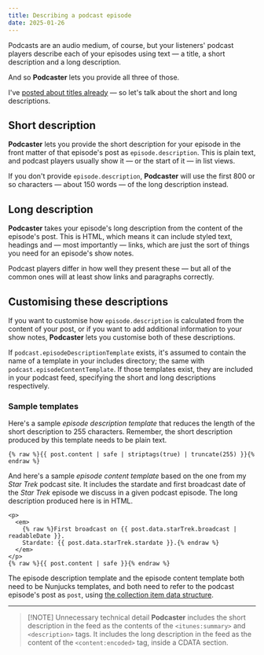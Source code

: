 ```yaml
---
title: Describing a podcast episode
date: 2025-01-26
---
```

<!---excerpt-->
Podcasts are an audio medium, of course, but your listeners' podcast players  describe each of your episodes using text — a title, a short description and a long description.

And so **Podcaster** lets you provide all three of those.

I've [posted about titles already][titles] — so let's talk about the short and long descriptions.

[titles]: 2025-01-15-three-titles.md
<!---endexcerpt-->
## Short description

**Podcaster** lets you provide the short description for your episode in the front matter of that episode's post as `episode.description`. This is plain text, and podcast players usually show it — or the start of it — in list views.

If you don't provide `episode.description`, **Podcaster** will use the first 800 or so characters — about 150 words — of the long description instead.

## Long description

**Podcaster** takes your episode's long description from the content of the episode's post. This is HTML, which means it can include styled text, headings and — most importantly — links, which are just the sort of things you need for an episode's show notes.

Podcast players differ in how well they present these — but all of the common ones will at least show links and paragraphs correctly.

## Customising these descriptions

If you want to customise how `episode.description` is calculated from the content of your post, or if you want to add additional information to your show notes, **Podcaster** lets you customise both of these descriptions.

If `podcast.episodeDescriptionTemplate` exists, it's assumed to contain the name of a template in your includes directory; the same with `podcast.episodeContentTemplate`. If those templates exist, they are included in your podcast feed, specifying the short and long descriptions respectively.

### Sample templates

Here's a sample _episode description template_ that reduces the length of the short description to 255 characters. Remember, the short description produced by this template needs to be plain text.

```nunjucks
{% raw %}{{ post.content | safe | striptags(true) | truncate(255) }}{% endraw %}
```

And here's a sample _episode content template_ based on the one from my _Star Trek_ podcast site. It includes the stardate and first broadcast date of the _Star Trek_ episode we discuss in a given podcast episode. The long description produced here is in HTML.

```nunjucks
<p>
  <em>
    {% raw %}First broadcast on {{ post.data.starTrek.broadcast | readableDate }}.  
    Stardate: {{ post.data.starTrek.stardate }}.{% endraw %}
  </em>
</p>
{% raw %}{{ post.content | safe }}{% endraw %}
```

The episode description template and the episode content template both need to be Nunjucks templates, and both need to refer to the podcast episode's post as `post`, using [the collection item data structure][collection-item].

[collection-item]: https://www.11ty.dev/docs/collections/#collection-item-data-structure

---

> [!NOTE] Unnecessary technical detail
> **Podcaster** includes the short description in the feed as the contents of the `<itunes:summary>` and `<description>` tags.
> It includes the long description in the feed as the content of the `<content:encoded>` tag, inside a CDATA section.
